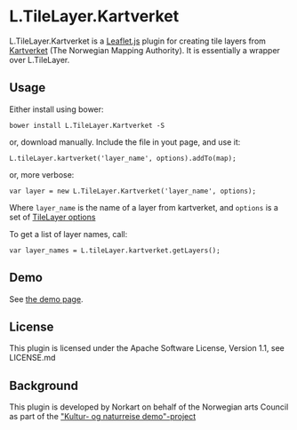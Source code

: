 L.TileLayer.Kartverket
======================

L.TileLayer.Kartverket is a [Leaflet.js][leaflet] plugin for creating tile
layers from [Kartverket][kartverket] (The Norwegian Mapping Authority). It is
essentially a wrapper over L.TileLayer.

Usage
-----

Either install using bower:

    bower install L.TileLayer.Kartverket -S

or, download manually. Include the file in yout page, and use it:

    L.tileLayer.kartverket('layer_name', options).addTo(map);

or, more verbose:

    var layer = new L.TileLayer.Kartverket('layer_name', options);

Where ``layer_name`` is the name of a layer from kartverket, and ``options`` is 
a set of [TileLayer options][tl-options]

To get a list of layer names, call:

    var layer_names = L.tileLayer.kartverket.getLayers();

Demo
-----
See [the demo page][demo].

[demo]: http://knreise.github.io/L.TileLayer.Kartverket/example.html

License
-------
This plugin is licensed under the Apache Software License, Version 1.1, 
see LICENSE.md

Background
----------
This plugin is developed by Norkart on behalf of the Norwegian arts Council as
part of the ["Kultur- og naturreise demo"-project][knreise]


[kartverket]: http://kartverket.no/Kart/Gratis-kartdata/Cache-tjenester/
[leaflet]: http://leafletjs.com
[tl-options]: http://leafletjs.com/reference.html#tilelayer-options
[knreise]: https://github.com/knreise/demonstratorer
